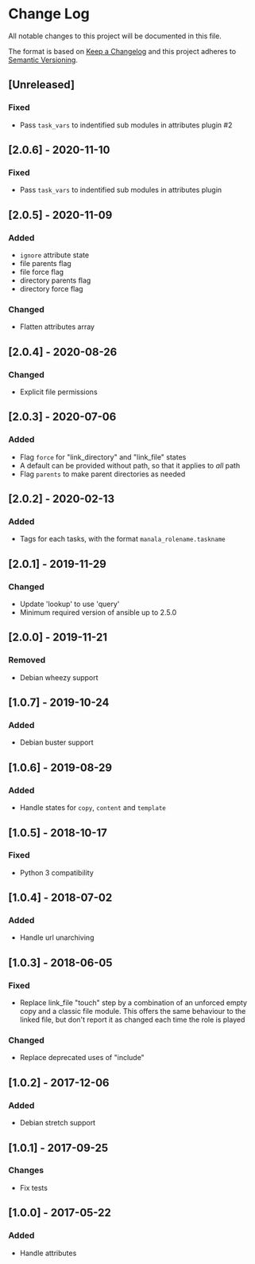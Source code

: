 # Change Log
All notable changes to this project will be documented in this file.

The format is based on [Keep a Changelog](http://keepachangelog.com/)
and this project adheres to [Semantic Versioning](http://semver.org/).

## [Unreleased]
### Fixed
- Pass `task_vars` to indentified sub modules in attributes plugin #2

## [2.0.6] - 2020-11-10
### Fixed
- Pass `task_vars` to indentified sub modules in attributes plugin

## [2.0.5] - 2020-11-09
### Added
- `ignore` attribute state
- file parents flag
- file force flag
- directory parents flag
- directory force flag

### Changed
- Flatten attributes array

## [2.0.4] - 2020-08-26
### Changed
- Explicit file permissions

## [2.0.3] - 2020-07-06
### Added
- Flag `force` for "link_directory" and "link_file" states
- A default can be provided without path, so that it applies to *all* path
- Flag `parents` to make parent directories as needed

## [2.0.2] - 2020-02-13
### Added
- Tags for each tasks, with the format `manala_rolename.taskname`

## [2.0.1] - 2019-11-29
### Changed
- Update 'lookup' to use 'query'
- Minimum required version of ansible up to 2.5.0

## [2.0.0] - 2019-11-21
### Removed
- Debian wheezy support

## [1.0.7] - 2019-10-24
### Added
- Debian buster support

## [1.0.6] - 2019-08-29
### Added
- Handle states for `copy`, `content` and `template`

## [1.0.5] - 2018-10-17
### Fixed
- Python 3 compatibility

## [1.0.4] - 2018-07-02
### Added
- Handle url unarchiving

## [1.0.3] - 2018-06-05
### Fixed
- Replace link_file "touch" step by a combination of an unforced empty copy and a classic file module. This offers the same behaviour to the linked file, but don't report it as changed each time the role is played

### Changed
- Replace deprecated uses of "include"

## [1.0.2] - 2017-12-06
### Added
- Debian stretch support

## [1.0.1] - 2017-09-25
### Changes
- Fix tests

## [1.0.0] - 2017-05-22
### Added
- Handle attributes
